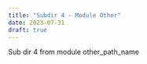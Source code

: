 ```yaml
---
title: "Subdir 4 - Module Other"
date: 2023-07-31
draft: true
---
```


Sub dir 4 from module other_path_name
